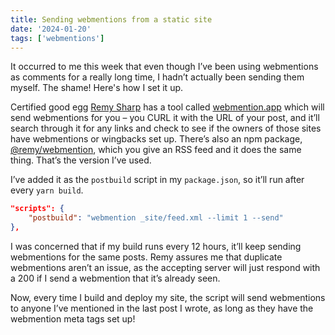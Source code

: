 ```yaml
---
title: Sending webmentions from a static site
date: '2024-01-20'
tags: ['webmentions']
---
```


It occurred to me this week that even though I’ve been using webmentions as comments for a really long time, I hadn’t actually been sending them myself. The shame! Here's how I set it up.

<!--more-->

Certified good egg [Remy Sharp](https://remysharp.com) has a tool called [webmention.app](https://webmention.app) which will send webmentions for you &ndash; you CURL it with the URL of your post, and it’ll search through it for any links and check to see if the owners of those sites have webmentions or wingbacks set up. There’s also an npm package, [@remy/webmention](https://www.npmjs.com/package/@remy/webmention), which you give an RSS feed and it does the same thing. That’s the version I’ve used.

I’ve added it as the `postbuild` script in my `package.json`, so it’ll run after every `yarn build`. 

```json
"scripts": {
    "postbuild": "webmention _site/feed.xml --limit 1 --send"
},
```

I was concerned that if my build runs every 12 hours, it’ll keep sending webmentions for the same posts. Remy assures me that duplicate webmentions aren’t an issue, as the accepting server will just respond with a 200 if I send a webmention that it’s already seen.

Now, every time I build and deploy my site, the script will send webmentions to anyone I’ve mentioned in the last post I wrote, as long as they have the webmention meta tags set up!